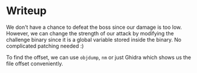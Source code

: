 # Writeup

We don't have a chance to defeat the boss since our damage is too low. However, we can change
the strength of our attack by modifying the challenge binary since it is a global variable
stored inside the binary. No complicated patching needed :)

To find the offset, we can use `objdump`, `nm` or just Ghidra which shows us the file offset conveniently.
